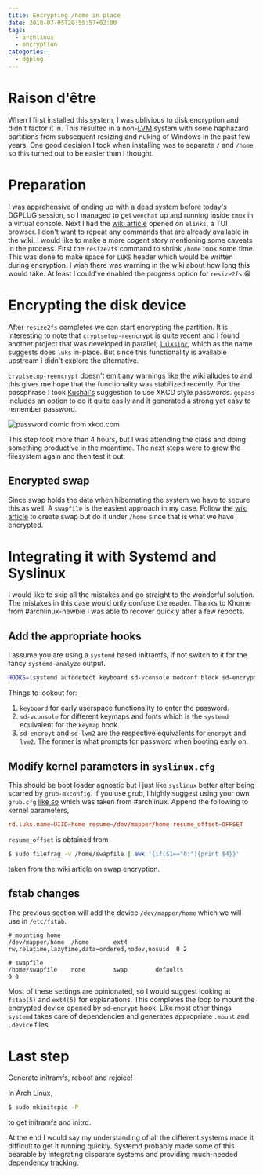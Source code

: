 ```yaml
---
title: Encrypting /home in place
date: 2018-07-05T20:55:57+02:00
tags:
  - archlinux
  - encryption
categories:
  - dgplug
---
```


# Raison d'être
When I first installed this system, I was oblivious to disk encryption and didn't
factor it in. This resulted in a non-[LVM](https://en.wikipedia.org/wiki/Logical_Volume_Manager_%28Linux%29)
system with some haphazard partitions from subsequent resizing and nuking of Windows
in the past few years. One good decision I took when installing was to separate
`/` and `/home` so this turned out to be easier than I thought.

# Preparation
I was apprehensive of ending up with a dead system before today's DGPLUG session,
so I managed to get `weechat` up and running inside `tmux` in a virtual console.
Next I had the [wiki article](https://wiki.archlinux.org/index.php/Dm-crypt/Device_encryption#Re-encrypting_devices)
opened on `elinks`, a TUI browser. I don't want to repeat any commands that are
already available in the wiki. I would like to make a more cogent story mentioning some caveats
in the process. First the `resize2fs` command to shrink `/home` took some time.
This was done to make space for `LUKS` header which would be written during encryption. I
wish there was warning in the wiki about how long this would take. At least I could've
enabled the progress option for `resize2fs` 😀

# Encrypting the disk device
After `resize2fs` completes we can start encrypting the partition. It is interesting
to note that `cryptsetup-reencrypt` is quite recent and I found another project that
was developed in parallel; [`luiksipc`](https://johndoe31415.github.io/luksipc/introduction.html),
which as the name suggests does `luks` in-place. But since this functionality is
available upstream I didn't explore the alternative.

`cryptsetup-reencrypt` doesn't emit any warnings like the wiki alludes to and this gives me hope
that the functionality was stabilized recently. For the passphrase I took [Kushal's](https://kushaldas.in/)
suggestion to use XKCD style passwords. `gopass` includes an option to do it quite
easily and it generated a strong yet easy to remember password.

![password comic from xkcd.com](https://imgs.xkcd.com/comics/password_strength.png)

This step took more than 4 hours, but I was attending the class and doing something
productive in the meantime. The next steps were to grow the filesystem again and then
test it out.

## Encrypted swap
Since swap holds the data when hibernating the system we have to secure this as well.
A `swapfile` is the easiest approach in my case. Follow the [wiki article](https://wiki.archlinux.org/index.php/Swap#Swap_file_creation)
to create swap but do it under `/home` since that is what we have encrypted.

# Integrating it with Systemd and Syslinux
I would like to skip all the mistakes and go straight to the wonderful solution.
The mistakes in this case would only confuse the reader. Thanks to Khorne from
\#archlinux-newbie I was able to recover quickly after a few reboots.

## Add the appropriate hooks
I assume you are using a `systemd` based initramfs, if not switch to it for the
fancy `systemd-analyze` output.

```bash
HOOKS=(systemd autodetect keyboard sd-vconsole modconf block sd-encrypt sd-lvm2 resume filesystems fsck)
```
Things to lookout for:

1. `keyboard` for early userspace functionality to enter the password.
2. `sd-vconsole` for different keymaps and fonts which is the `systemd` equivalent
for the `keymap` hook.
3. `sd-encrpyt` and `sd-lvm2` are the respective equivalents for `encrpyt` and `lvm2`.
The former is what prompts for password when booting early on.

## Modify kernel parameters in `syslinux.cfg`
This should be boot loader agnostic but I just like `syslinux` better after being
scarred by `grub-mkconfig`. If you use grub, I highly suggest using your own `grub.cfg`
[like so](https://ptpb.pw/mk7y) which was taken from \#archlinux. Append the following
to kernel parameters,

```conf
rd.luks.name=UIID=home resume=/dev/mapper/home resume_offset=OFFSET
```
`resume_offset` is obtained from
```sh
$ sudo filefrag -v /home/swapfile | awk '{if($1=="0:"){print $4}}'
```
taken from the wiki article on swap encryption.

## fstab changes
The previous section will add the device `/dev/mapper/home` which we will use in
`/etc/fstab`.
```
# mounting home
/dev/mapper/home  /home       ext4        rw,relatime,lazytime,data=ordered,nodev,nosuid  0 2

# swapfile
/home/swapfile    none        swap        defaults                                        0 0
```
Most of these settings are opinionated, so I would suggest looking at `fstab(5)`
and `ext4(5)` for explanations. This completes the loop to mount the encrypted device
opened by `sd-encrypt` hook. Like most other things `systemd` takes care of dependencies and
generates appropriate `.mount` and `.device` files.

# Last step
Generate initramfs, reboot and rejoice!

In Arch Linux,
```sh
$ sudo mkinitcpio -P
```
to get initramfs and initrd.

At the end I would say my understanding of all the different systems made it
difficult to get it running quickly. Systemd probably made some of this bearable
by integrating disparate systems and providing much-needed dependency tracking.
